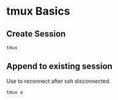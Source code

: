 # tmux Basics

## Create Session

    tmux

## Append to existing session

Use to reconnect after ssh disconnected.

    tmux a
